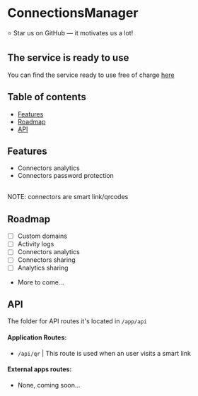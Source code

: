 # ConnectionsManager

⭐ Star us on GitHub — it motivates us a lot!

## The service is ready to use
You can find the service ready to use free of charge [here](https://qr.syswhite.dev/)

## Table of contents

- [Features](#features)
- [Roadmap](#roadmap)
- [API](#api)

## Features

- Connectors analytics
- Connectors password protection

<br/>
NOTE: connectors are smart link/qrcodes

## Roadmap
- [ ] Custom domains
- [ ] Activity logs
- [ ] Connectors analytics
- [ ] Connectors sharing
- [ ] Analytics sharing
- More to come...

## API

The folder for API routes it's located in `/app/api`

#### Application Routes:

- `/api/qr` | This route is used when an user visits a smart link

#### External apps routes:

- None, coming soon...


